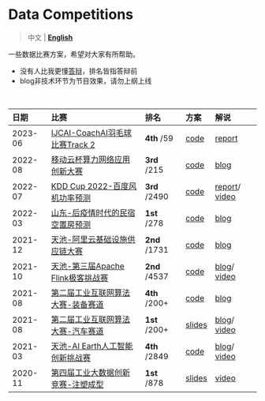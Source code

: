 # Data Competitions

> 中文 | **[English](https://github.com/LongxingTan/Data-competitions/blob/master/README_EN.md)**

一些数据比赛方案，希望对大家有所帮助。 <br>
- 没有人比我更懂[答辩](https://mp.weixin.qq.com/s/tmb0U2GYcOFRbFBbNvSMiA)，排名皆指答辩前 <br>
- blog非技术环节为节目效果，请勿上纲上线


&nbsp;

| 日期 | 比赛 | 排名 | 方案 | 解说 |
| :-- | :-- | :-- | :-- | :-- |
| 2023-06 | [IJCAI-CoachAI羽毛球比赛Track 2](https://sites.google.com/view/coachai-challenge-2023/tasks/track2) | **4th** /59 | [code](https://github.com/LongxingTan/Data-competitions/tree/master/ijcai-badminton) | [report](./ijcai-badminton/YHY_team_report.pdf) |
| 2022-08 | [移动云杯算力网络应用创新大赛](https://ecloud.10086.cn/api/query/developer/user/home.html?ticket=ST-723-XerOpAXk2r6fjD49I5Xl-cas01.example.org#/api/query/developer/match/matchspecialpage.html?way=DC) | **3rd** /215 | [code](https://github.com/LongxingTan/Data-competitions/tree/master/dc-mobile) | [blog](https://mp.weixin.qq.com/s/MLXALVwVIXU4nizJ_pMOUQ) |
| 2022-07 | [KDD Cup 2022-百度风机功率预测](https://aistudio.baidu.com/aistudio/competition/detail/152/0/introduction) | **3rd** /2490 | [code](https://github.com/LongxingTan/KDDCup2022-Baidu) | [report](https://arxiv.org/abs/2307.09248)/ [video](https://youtu.be/OuBnMvirwoQ?t=5074)  |
| 2022-03 | [山东-后疫情时代的民宿空置房预测](http://data.sd.gov.cn/cmpt/cmptDetail.html?id=58) | **1st** /278 | [code](https://github.com/LongxingTan/Data-competitions/tree/master/shandong-hotel) | [blog](https://mp.weixin.qq.com/s/wWwCcih-VOy5rQo7PpI1Pg) |
| 2021-12 | [天池-阿里云基础设施供应链大赛](https://tianchi.aliyun.com/competition/entrance/531934/introduction) | **2nd** /1731 | [code](https://github.com/LongxingTan/Data-competitions/tree/master/tianchi-supply-chain) | [blog](https://mp.weixin.qq.com/s/SoxzxL0XySNibpxUZK2CbQ) |
| 2021-10 | [天池-第三届Apache Flink极客挑战赛](https://tianchi.aliyun.com/competition/entrance/531925/introduction) | **2nd** /4537 | [code](https://github.com/LongxingTan/Data-competitions/tree/master/tianchi-flink-aaig) | [blog](https://mp.weixin.qq.com/s/mUfmj80_eM7SG7rGanBotw)/ [video](https://tianchi.aliyun.com/course/322/14503) |
| 2021-08 | [第二届工业互联网算法大赛-装备赛道](http://iiac.vip/) | **4th** /200+ | [code](https://github.com/LongxingTan/Data-competitions/tree/master/iiac-mitsubishi) | [blog](https://mp.weixin.qq.com/s/8fZLaSU2j2_XFn0wc7frYg) |
| 2021-08 | [第二届工业互联网算法大赛-汽车赛道](http://iiac.vip/) | **1st** /200+ | [slides](https://github.com/LongxingTan/Data-competitions/tree/master/iiac-tesla) | [blog](https://mp.weixin.qq.com/s/nIZouQVmSHXp2KYE2qQokQ)/ [video](https://b23.tv/Q9MsS18) |
| 2021-03 | [天池-AI Earth人工智能创新挑战赛](https://tianchi.aliyun.com/competition/entrance/531871/introduction) | **4th** /2849 | [code](https://github.com/LongxingTan/Data-competitions/tree/master/tianchi-enso-prediction) | [blog](https://mp.weixin.qq.com/s/79e7bURJnSWY3Rlzlyl4HQ)/ [video](https://tianchi.aliyun.com/course/live/1651) |
| 2020-11 | [第四届工业大数据创新竞赛-注塑成型](http://www.industrial-bigdata.com/Competition) | **1st** /878 | [slides](https://github.com/LongxingTan/Data-competitions/blob/master/industry-injection-molding)| [video](http://kejiao.cctv.com/2020/11/24/VIDEs1nVMyT5IsTKuDvov5vQ201124.shtml?spm=C94255512193.P12720962538.0.0) |
